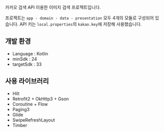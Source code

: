 카카오 검색 API 이용한 이미지 검색 프로젝트입니다.

프로젝트는 `app - domain - data - presentation` 모두 4개의 모듈로 구성되어 있습니다.
API 키는 `local.properties`의 `kakao.key`에 저장해 사용했습니다.

## 개발 환경
- Language : Kotlin
- minSdk : 24
- targetSdk : 33

## 사용 라이브러리
- Hilt
- Retrofit2 + OkHttp3 + Gson
- Coroutine + Flow 
- Paging3
- Glide
- SwipeRefreshLayout
- Timber
